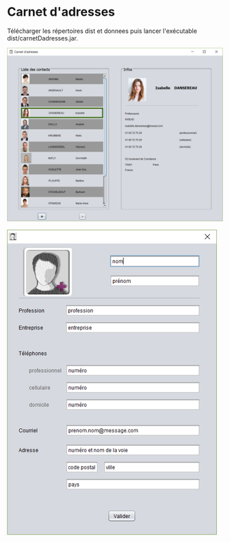 # Carnet d'adresses

Télécharger les répertoires dist et donnees puis lancer l'exécutable dist/carnetDadresses.jar.

<img src='/docs/carnetDadresses_1.png'/>&nbsp;&nbsp;&nbsp;&nbsp;&nbsp;<img src='/docs/carnetDadresses_2.png'/>